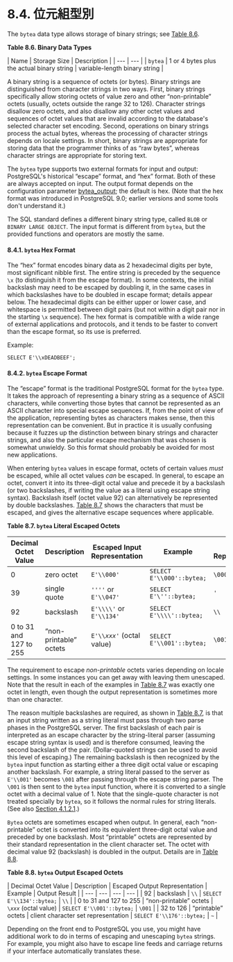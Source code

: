 # 8.4. 位元組型別

The `bytea` data type allows storage of binary strings; see [Table 8.6](https://www.postgresql.org/docs/10/static/datatype-binary.html#DATATYPE-BINARY-TABLE).

**Table 8.6. Binary Data Types**

| Name | Storage Size | Description |
| --- | --- |
| `bytea` | 1 or 4 bytes plus the actual binary string | variable-length binary string |

A binary string is a sequence of octets \(or bytes\). Binary strings are distinguished from character strings in two ways. First, binary strings specifically allow storing octets of value zero and other “non-printable” octets \(usually, octets outside the range 32 to 126\). Character strings disallow zero octets, and also disallow any other octet values and sequences of octet values that are invalid according to the database's selected character set encoding. Second, operations on binary strings process the actual bytes, whereas the processing of character strings depends on locale settings. In short, binary strings are appropriate for storing data that the programmer thinks of as “raw bytes”, whereas character strings are appropriate for storing text.

The `bytea` type supports two external formats for input and output: PostgreSQL's historical “escape” format, and “hex” format. Both of these are always accepted on input. The output format depends on the configuration parameter [bytea\_output](https://www.postgresql.org/docs/10/static/runtime-config-client.html#GUC-BYTEA-OUTPUT); the default is hex. \(Note that the hex format was introduced in PostgreSQL 9.0; earlier versions and some tools don't understand it.\)

The SQL standard defines a different binary string type, called `BLOB` or `BINARY LARGE OBJECT`. The input format is different from `bytea`, but the provided functions and operators are mostly the same.

#### 8.4.1. `bytea` Hex Format

The “hex” format encodes binary data as 2 hexadecimal digits per byte, most significant nibble first. The entire string is preceded by the sequence `\x` \(to distinguish it from the escape format\). In some contexts, the initial backslash may need to be escaped by doubling it, in the same cases in which backslashes have to be doubled in escape format; details appear below. The hexadecimal digits can be either upper or lower case, and whitespace is permitted between digit pairs \(but not within a digit pair nor in the starting `\x` sequence\). The hex format is compatible with a wide range of external applications and protocols, and it tends to be faster to convert than the escape format, so its use is preferred.

Example:

```text
SELECT E'\\xDEADBEEF';
```

#### 8.4.2. `bytea` Escape Format

The “escape” format is the traditional PostgreSQL format for the `bytea` type. It takes the approach of representing a binary string as a sequence of ASCII characters, while converting those bytes that cannot be represented as an ASCII character into special escape sequences. If, from the point of view of the application, representing bytes as characters makes sense, then this representation can be convenient. But in practice it is usually confusing because it fuzzes up the distinction between binary strings and character strings, and also the particular escape mechanism that was chosen is somewhat unwieldy. So this format should probably be avoided for most new applications.

When entering `bytea` values in escape format, octets of certain values _must_ be escaped, while all octet values _can_ be escaped. In general, to escape an octet, convert it into its three-digit octal value and precede it by a backslash \(or two backslashes, if writing the value as a literal using escape string syntax\). Backslash itself \(octet value 92\) can alternatively be represented by double backslashes. [Table 8.7](https://www.postgresql.org/docs/10/static/datatype-binary.html#DATATYPE-BINARY-SQLESC) shows the characters that must be escaped, and gives the alternative escape sequences where applicable.

**Table 8.7. `bytea` Literal Escaped Octets**

| Decimal Octet Value | Description | Escaped Input Representation | Example | Output Representation |
| --- | --- | --- | --- | --- |
| 0 | zero octet | `E'\\000'` | `SELECT E'\\000'::bytea;` | `\000` |
| 39 | single quote | `''''` or `E'\\047'` | `SELECT E'\''::bytea;` | `'` |
| 92 | backslash | `E'\\\\'` or `E'\\134'` | `SELECT E'\\\\'::bytea;` | `\\` |
| 0 to 31 and 127 to 255 | “non-printable” octets | `E'\\`_`xxx'`_ \(octal value\) | `SELECT E'\\001'::bytea;` | `\001` |

The requirement to escape _non-printable_ octets varies depending on locale settings. In some instances you can get away with leaving them unescaped. Note that the result in each of the examples in [Table 8.7](https://www.postgresql.org/docs/10/static/datatype-binary.html#DATATYPE-BINARY-SQLESC) was exactly one octet in length, even though the output representation is sometimes more than one character.

The reason multiple backslashes are required, as shown in [Table 8.7](https://www.postgresql.org/docs/10/static/datatype-binary.html#DATATYPE-BINARY-SQLESC), is that an input string written as a string literal must pass through two parse phases in the PostgreSQL server. The first backslash of each pair is interpreted as an escape character by the string-literal parser \(assuming escape string syntax is used\) and is therefore consumed, leaving the second backslash of the pair. \(Dollar-quoted strings can be used to avoid this level of escaping.\) The remaining backslash is then recognized by the `bytea` input function as starting either a three digit octal value or escaping another backslash. For example, a string literal passed to the server as `E'\\001'` becomes `\001` after passing through the escape string parser. The `\001` is then sent to the `bytea` input function, where it is converted to a single octet with a decimal value of 1. Note that the single-quote character is not treated specially by `bytea`, so it follows the normal rules for string literals. \(See also [Section 4.1.2.1](https://www.postgresql.org/docs/10/static/sql-syntax-lexical.html#SQL-SYNTAX-STRINGS).\)

`Bytea` octets are sometimes escaped when output. In general, each “non-printable” octet is converted into its equivalent three-digit octal value and preceded by one backslash. Most “printable” octets are represented by their standard representation in the client character set. The octet with decimal value 92 \(backslash\) is doubled in the output. Details are in [Table 8.8](https://www.postgresql.org/docs/10/static/datatype-binary.html#DATATYPE-BINARY-RESESC).

**Table 8.8. `bytea` Output Escaped Octets**

| Decimal Octet Value | Description | Escaped Output Representation | Example | Output Result |
| --- | --- | --- | --- |
| 92 | backslash | `\\` | `SELECT E'\\134'::bytea;` | `\\` |
| 0 to 31 and 127 to 255 | “non-printable” octets | `\`_`xxx`_ \(octal value\) | `SELECT E'\\001'::bytea;` | `\001` |
| 32 to 126 | “printable” octets | client character set representation | `SELECT E'\\176'::bytea;` | `~` |

Depending on the front end to PostgreSQL you use, you might have additional work to do in terms of escaping and unescaping `bytea` strings. For example, you might also have to escape line feeds and carriage returns if your interface automatically translates these.

